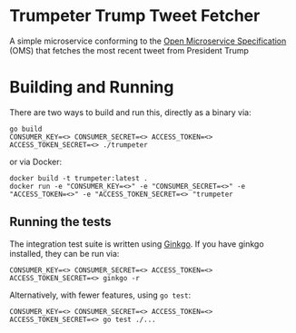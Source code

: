# Trumpeter Trump Tweet Fetcher

A simple microservice conforming to the [Open Microservice Specification](https://microservice.guide/) (OMS) that fetches the most recent tweet from President Trump

# Building and Running

There are two ways to build and run this, directly as a binary via:

```
go build
CONSUMER_KEY=<> CONSUMER_SECRET=<> ACCESS_TOKEN=<> ACCESS_TOKEN_SECRET=<> ./trumpeter
```

or via Docker:

```
docker build -t trumpeter:latest .
docker run -e "CONSUMER_KEY=<>" -e "CONSUMER_SECRET=<>" -e "ACCESS_TOKEN=<>" -e "ACCESS_TOKEN_SECRET=<> "trumpeter
```

## Running the tests

The integration test suite is written using [Ginkgo](https://onsi.github.io/ginkgo/). If you have ginkgo installed, they can be run via:

```
CONSUMER_KEY=<> CONSUMER_SECRET=<> ACCESS_TOKEN=<> ACCESS_TOKEN_SECRET=<> ginkgo -r
```

Alternatively, with fewer features, using `go test`:

```
CONSUMER_KEY=<> CONSUMER_SECRET=<> ACCESS_TOKEN=<> ACCESS_TOKEN_SECRET=<> go test ./...
```
